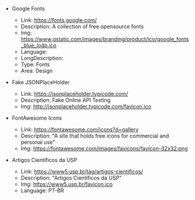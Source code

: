 
- Google Fonts
    - Link: https://fonts.google.com/
    - Description: A collection of free opensource fonts
    - Img: https://www.gstatic.com/images/branding/product/ico/google_fonts_blue_lodp.ico
    - Language:
    - LongDescription: 
    - Type: Fonts
    - Area: Design

- Fake JSONPlaceHolder
    - Link: https://jsonplaceholder.typicode.com/
    - Description: Fake Online API Testing
    - Img: http://jsonplaceholder.typicode.com/favicon.ico
    
- FontAwesome Icons
    - Link: https://fontawesome.com/icons?d=gallery
    - Description: "A site that holds free icons for commercial and personal use"
    - Img: https://fontawesome.com/images/favicons/favicon-32x32.png

- Artigos Científicos da USP
    - Link: https://www5.usp.br/tag/artigos-cientificos/
    - Description: "Artigos Científicos da USP"
    - Img: https://www5.usp.br/favicon.ico         
    - Language: PT-BR


 
